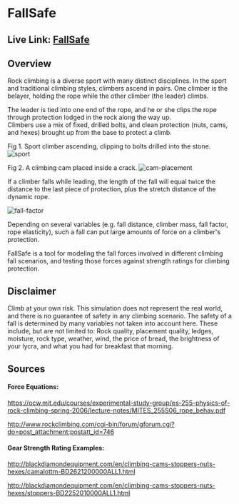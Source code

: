 # FallSafe

## Live Link: [FallSafe](https://th0r0nd0r.github.io/FallSafe/)

## Overview

Rock climbing is a diverse sport with many distinct disciplines.  In the sport and traditional climbing styles, climbers ascend in pairs.  One climber is the belayer, holding the rope while the other climber (the leader) climbs.

The leader is tied into one end of the rope, and he or she clips the rope through protection lodged in the rock along the way up.  
Climbers use a mix of fixed, drilled bolts, and clean protection (nuts, cams, and hexes) brought up from the base to protect a climb.

Fig 1. Sport climber ascending, clipping to bolts drilled into the stone.
![sport](https://user-images.githubusercontent.com/29419913/31064710-cd25db62-a6f3-11e7-965c-ba83a45ee94a.jpg)

Fig 2. A climbing cam placed inside a crack.
![cam-placement](https://camo.githubusercontent.com/8d73f7b5388bee6e90964e821b5d31a03267aef2/68747470733a2f2f73697465732e646172746d6f7574682e6564752f666f6c6b6c6f7265617263686976652f66696c65732f323031362f30352f3230303933335f32393535335f584c2d363234783833322e6a7067)

If a climber falls while leading, the length of the fall will equal twice the distance to the last piece of protection, plus the stretch distance of the dynamic rope.  

![fall-factor](https://camo.githubusercontent.com/de19d9566ae69629f69dcc66dad91f1186333971/68747470733a2f2f7777772e726f7065626f6f6b2e636f6d2f77702d636f6e74656e742f75706c6f6164732f323031362f31312f66662d6c6561642d636c696d62696e672e6a7067)

Depending on several variables (e.g. fall distance, climber mass, fall factor, rope elasticity), such a fall can put large amounts of force on a climber's protection.

FallSafe is a tool for modeling the fall forces involved in different climbing fall scenarios, and testing those forces against strength ratings for climbing protection.

## Disclaimer

Climb at your own risk.  This simulation does not represent the real world, and there is no guarantee of safety in any climbing scenario.
The safety of a fall is determined by many variables not taken into account here.  These include, but are not limited to:
Rock quality, placement quality, ledges, moisture, rock type, weather, wind, the price of bread, the brightness of your lycra, and what you had for breakfast that morning.

## Sources

#### Force Equations:
https://ocw.mit.edu/courses/experimental-study-group/es-255-physics-of-rock-climbing-spring-2006/lecture-notes/MITES_255S06_rope_behav.pdf

http://www.rockclimbing.com/cgi-bin/forum/gforum.cgi?do=post_attachment;postatt_id=746

#### Gear Strength Rating Examples:
http://blackdiamondequipment.com/en/climbing-cams-stoppers-nuts-hexes/camalottm-BD2621200000ALL1.html

http://blackdiamondequipment.com/en/climbing-cams-stoppers-nuts-hexes/stoppers-BD2252010000ALL1.html
